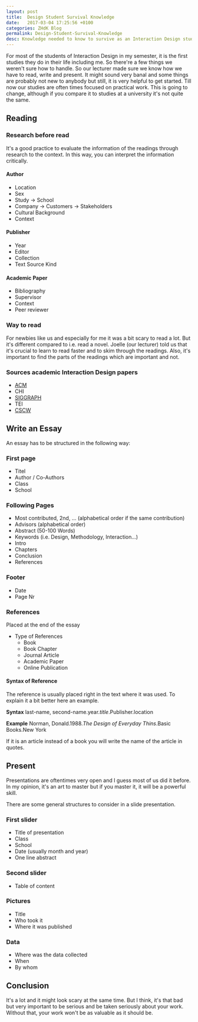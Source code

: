 ```yaml
---
layout: post
title:  Design Student Survival Knowledge
date:   2017-03-04 17:25:56 +0100
categories: ZHdK Blog
permalink: Design-Student-Survival-Knowledge
desc: Knowledge needed to know to survive as an Interaction Design student.
---
```


For most of the students of Interaction Design in my semester, it is the first studies they do in their life including me. So there're a few things we weren't sure how to handle. So our lecturer made sure we know how we have to read, write and present. It might sound very banal and some things are probably not new to anybody but still, it is very helpful to get started. Till now our studies are often times focused on practical work. This is going to change, although if you compare it to studies at a university it's not quite the same.

## Reading

### Research before read
It's a good practice to evaluate the information of the readings through research to the context. In this way, you can interpret the information critically.

#### Author 
* Location
* Sex
* Study -> School
* Company -> Customers -> Stakeholders
* Cultural Background
* Context

#### Publisher
* Year
* Editor
* Collection
* Text Source Kind

#### Academic Paper
* Bibliography
* Supervisor
* Context
* Peer reviewer

### Way to read
For newbies like us and especially for me it was a bit scary to read a lot. But it's different compared to i.e. read a novel. Joelle (our lecturer) told us that it's crucial to learn to read faster and to skim through the readings. Also, it's important to find the parts of the readings which are important and not.

### Sources academic Interaction Design papers
* [ACM](http://dl.acm.org/)
* CHI
* [SIGGRAPH](http://www.siggraph.org/)
* TEI
* [CSCW](http://cscw.acm.org/2017/)

## Write an Essay
An essay has to be structured in the following way:

### First page
* Titel
* Author / Co-Authors
* Class
* School

### Following Pages
* Most contributed, 2nd, ... (alphabetical order if the same contribution)
* Advisors (alphabetical order)
* Abstract (50-100 Words)
* Keywords (i.e. Design, Methodology, Interaction...)
* Intro
* Chapters
* Conclusion
* References

### Footer
* Date
* Page Nr

### References
Placed at the end of the essay
* Type of References
    * Book
    * Book Chapter
    * Journal Article
    * Academic Paper
    * Online Publication

#### Syntax of Reference
The reference is usually placed right in the text where it was used. To explain it a bit better here an example.

**Syntax** last-name, second-name.year.*title*.Publisher.location

**Example** Norman, Donald.1988.*The Design of Everyday Thins*.Basic Books.New York

If it is an article instead of a book you will write the name of the article in quotes.

## Present
Presentations are oftentimes very open and I guess most of us did it before. In my opinion, it's an art to master but if you master it, it will be a powerful skill.

There are some general structures to consider in a slide presentation.

### First slider
* Title of presentation
* Class
* School
* Date (usually month and year)
* One line abstract

### Second slider
* Table of content

### Pictures
* Title
* Who took it
* Where it was published

### Data
* Where was the data collected
* When
* By whom

## Conclusion
It's a lot and it might look scary at the same time. But I think, it's that bad but very important to be serious and be taken seriously about your work. Without that, your work won't be as valuable as it should be.